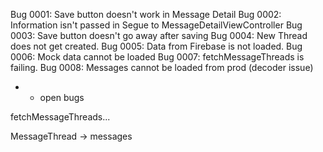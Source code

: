 Bug 0001: Save button doesn't work in Message Detail
Bug 0002: Information isn't passed in Segue to MessageDetailViewController
Bug 0003: Save button doesn't go away after saving
Bug 0004: New Thread does not get created.
Bug 0005: Data from Firebase is not loaded.
Bug 0006: Mock data cannot be loaded
Bug 0007: fetchMessageThreads is failing. 
Bug 0008: Messages cannot be loaded from prod (decoder issue)

* - open bugs

fetchMessageThreads...

MessageThread
	-> messages